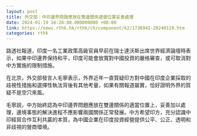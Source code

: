 ```yaml
---
layout: post
title: 外交部：中印邊界問題應放在雙邊關係適當位置妥善處理
date: 2024-01-19 16:28:08.000000000 +08:00
link: https://news.rthk.hk/rthk/ch/component/k2/1736942-20240119.htm
categories: rthk
---
```


路透社報道，印度一名工業政策高級官員早前在瑞士達沃斯出席世界經濟論壇時表示，如果中印邊界保持和平，印度可能會放寬對中國投資的嚴格審查，或可取消對中方實施的限制措施。

在北京，外交部發言人毛寧表示，外界近年一直質疑印方對中國在印度企業採取的歧視性措施和選擇性執法背後有其他考量，如果有關報道屬實，恰好證明外界的質疑不是空穴來風。

毛寧說，中方始終認為中印邊界問題應放在雙邊關係的適當位置上，妥善加以處理，邊境事態的解決進程不應影響兩國關係正常發展。中方希望印方，充分認識中印經貿合作互利共贏的本質，為中國企業在印度投資經營提供公平、公正、透明和非歧視的營商環境。
